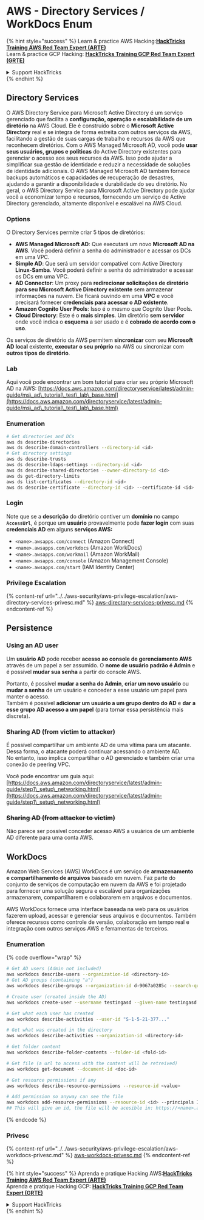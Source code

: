 # AWS - Directory Services / WorkDocs Enum

{% hint style="success" %}
Learn & practice AWS Hacking:<img src="/.gitbook/assets/image.png" alt="" data-size="line">[**HackTricks Training AWS Red Team Expert (ARTE)**](https://training.hacktricks.xyz/courses/arte)<img src="/.gitbook/assets/image.png" alt="" data-size="line">\
Learn & practice GCP Hacking: <img src="/.gitbook/assets/image (2).png" alt="" data-size="line">[**HackTricks Training GCP Red Team Expert (GRTE)**<img src="/.gitbook/assets/image (2).png" alt="" data-size="line">](https://training.hacktricks.xyz/courses/grte)

<details>

<summary>Support HackTricks</summary>

* Check the [**subscription plans**](https://github.com/sponsors/carlospolop)!
* **Join the** 💬 [**Discord group**](https://discord.gg/hRep4RUj7f) or the [**telegram group**](https://t.me/peass) or **follow** us on **Twitter** 🐦 [**@hacktricks\_live**](https://twitter.com/hacktricks\_live)**.**
* **Share hacking tricks by submitting PRs to the** [**HackTricks**](https://github.com/carlospolop/hacktricks) and [**HackTricks Cloud**](https://github.com/carlospolop/hacktricks-cloud) github repos.

</details>
{% endhint %}

## Directory Services

O AWS Directory Service para Microsoft Active Directory é um serviço gerenciado que facilita a **configuração, operação e escalabilidade de um diretório** na AWS Cloud. Ele é construído sobre o **Microsoft Active Directory** real e se integra de forma estreita com outros serviços da AWS, facilitando a gestão de suas cargas de trabalho e recursos da AWS que reconhecem diretórios. Com o AWS Managed Microsoft AD, você pode **usar seus usuários, grupos e políticas** do Active Directory existentes para gerenciar o acesso aos seus recursos da AWS. Isso pode ajudar a simplificar sua gestão de identidade e reduzir a necessidade de soluções de identidade adicionais. O AWS Managed Microsoft AD também fornece backups automáticos e capacidades de recuperação de desastres, ajudando a garantir a disponibilidade e durabilidade do seu diretório. No geral, o AWS Directory Service para Microsoft Active Directory pode ajudar você a economizar tempo e recursos, fornecendo um serviço de Active Directory gerenciado, altamente disponível e escalável na AWS Cloud.

### Options

O Directory Services permite criar 5 tipos de diretórios:

* **AWS Managed Microsoft AD**: Que executará um novo **Microsoft AD na AWS**. Você poderá definir a senha do administrador e acessar os DCs em uma VPC.
* **Simple AD**: Que será um servidor compatível com Active Directory **Linux-Samba**. Você poderá definir a senha do administrador e acessar os DCs em uma VPC.
* **AD Connector**: Um proxy para **redirecionar solicitações de diretório para seu Microsoft Active Directory existente** sem armazenar informações na nuvem. Ele ficará ouvindo em uma **VPC** e você precisará fornecer **credenciais para acessar o AD existente**.
* **Amazon Cognito User Pools**: Isso é o mesmo que Cognito User Pools.
* **Cloud Directory**: Este é o **mais simples**. Um diretório **sem servidor** onde você indica o **esquema** a ser usado e é **cobrado de acordo com o uso**.

Os serviços de diretório da AWS permitem **sincronizar** com seu **Microsoft AD local** existente, **executar o seu próprio** na AWS ou sincronizar com **outros tipos de diretório**.

### Lab

Aqui você pode encontrar um bom tutorial para criar seu próprio Microsoft AD na AWS: [https://docs.aws.amazon.com/directoryservice/latest/admin-guide/ms\_ad\_tutorial\_test\_lab\_base.html](https://docs.aws.amazon.com/directoryservice/latest/admin-guide/ms\_ad\_tutorial\_test\_lab\_base.html)

### Enumeration
```bash
# Get directories and DCs
aws ds describe-directories
aws ds describe-domain-controllers --directory-id <id>
# Get directory settings
aws ds describe-trusts
aws ds describe-ldaps-settings --directory-id <id>
aws ds describe-shared-directories --owner-directory-id <id>
aws ds get-directory-limits
aws ds list-certificates --directory-id <id>
aws ds describe-certificate --directory-id <id> --certificate-id <id>
```
### Login

Note que se a **descrição** do diretório contiver um **domínio** no campo **`AccessUrl`**, é porque um **usuário** provavelmente pode **fazer login** com suas **credenciais AD** em alguns **serviços AWS:**

* `<name>.awsapps.com/connect` (Amazon Connect)
* `<name>.awsapps.com/workdocs` (Amazon WorkDocs)
* `<name>.awsapps.com/workmail` (Amazon WorkMail)
* `<name>.awsapps.com/console` (Amazon Management Console)
* `<name>.awsapps.com/start` (IAM Identity Center)

### Privilege Escalation

{% content-ref url="../../aws-security/aws-privilege-escalation/aws-directory-services-privesc.md" %}
[aws-directory-services-privesc.md](../../aws-security/aws-privilege-escalation/aws-directory-services-privesc.md)
{% endcontent-ref %}

## Persistence

### Using an AD user

Um **usuário AD** pode receber **acesso ao console de gerenciamento AWS** através de um papel a ser assumido. O **nome de usuário padrão é Admin** e é possível **mudar sua senha** a partir do console AWS.

Portanto, é possível **mudar a senha do Admin**, **criar um novo usuário** ou **mudar a senha** de um usuário e conceder a esse usuário um papel para manter o acesso.\
Também é possível **adicionar um usuário a um grupo dentro do AD** e **dar a esse grupo AD acesso a um papel** (para tornar essa persistência mais discreta).

### Sharing AD (from victim to attacker)

É possível compartilhar um ambiente AD de uma vítima para um atacante. Dessa forma, o atacante poderá continuar acessando o ambiente AD.\
No entanto, isso implica compartilhar o AD gerenciado e também criar uma conexão de peering VPC.

Você pode encontrar um guia aqui: [https://docs.aws.amazon.com/directoryservice/latest/admin-guide/step1\_setup\_networking.html](https://docs.aws.amazon.com/directoryservice/latest/admin-guide/step1\_setup\_networking.html)

### ~~Sharing AD (from attacker to victim)~~

Não parece ser possível conceder acesso AWS a usuários de um ambiente AD diferente para uma conta AWS.

## WorkDocs

Amazon Web Services (AWS) WorkDocs é um serviço de **armazenamento e compartilhamento de arquivos** baseado em nuvem. Faz parte do conjunto de serviços de computação em nuvem da AWS e foi projetado para fornecer uma solução segura e escalável para organizações armazenarem, compartilharem e colaborarem em arquivos e documentos.

AWS WorkDocs fornece uma interface baseada na web para os usuários fazerem upload, acessar e gerenciar seus arquivos e documentos. Também oferece recursos como controle de versão, colaboração em tempo real e integração com outros serviços AWS e ferramentas de terceiros.

### Enumeration

{% code overflow="wrap" %}
```bash
# Get AD users (Admin not included)
aws workdocs describe-users --organization-id <directory-id>
# Get AD groups (containing "a")
aws workdocs describe-groups --organization-id d-9067a0285c --search-query a

# Create user (created inside the AD)
aws workdocs create-user --username testingasd --given-name testingasd --surname testingasd --password <password> --email-address name@directory.domain --organization-id <directory-id>

# Get what each user has created
aws workdocs describe-activities --user-id "S-1-5-21-377..."

# Get what was created in the directory
aws workdocs describe-activities --organization-id <directory-id>

# Get folder content
aws workdocs describe-folder-contents --folder-id <fold-id>

# Get file (a url to access with the content will be retreived)
aws workdocs get-document --document-id <doc-id>

# Get resource permissions if any
aws workdocs describe-resource-permissions --resource-id <value>

# Add permission so anyway can see the file
aws workdocs add-resource-permissions --resource-id <id> --principals Id=anonymous,Type=ANONYMOUS,Role=VIEWER
## This will give an id, the file will be acesible in: https://<name>.awsapps.com/workdocs/index.html#/share/document/<id>
```
{% endcode %}

### Privesc

{% content-ref url="../../aws-security/aws-privilege-escalation/aws-workdocs-privesc.md" %}
[aws-workdocs-privesc.md](../../aws-security/aws-privilege-escalation/aws-workdocs-privesc.md)
{% endcontent-ref %}

{% hint style="success" %}
Aprenda e pratique Hacking AWS:<img src="/.gitbook/assets/image.png" alt="" data-size="line">[**HackTricks Training AWS Red Team Expert (ARTE)**](https://training.hacktricks.xyz/courses/arte)<img src="/.gitbook/assets/image.png" alt="" data-size="line">\
Aprenda e pratique Hacking GCP: <img src="/.gitbook/assets/image (2).png" alt="" data-size="line">[**HackTricks Training GCP Red Team Expert (GRTE)**<img src="/.gitbook/assets/image (2).png" alt="" data-size="line">](https://training.hacktricks.xyz/courses/grte)

<details>

<summary>Support HackTricks</summary>

* Confira os [**planos de assinatura**](https://github.com/sponsors/carlospolop)!
* **Junte-se ao** 💬 [**grupo do Discord**](https://discord.gg/hRep4RUj7f) ou ao [**grupo do telegram**](https://t.me/peass) ou **siga**-nos no **Twitter** 🐦 [**@hacktricks\_live**](https://twitter.com/hacktricks\_live)**.**
* **Compartilhe truques de hacking enviando PRs para os** [**HackTricks**](https://github.com/carlospolop/hacktricks) e [**HackTricks Cloud**](https://github.com/carlospolop/hacktricks-cloud) repositórios do github.

</details>
{% endhint %}
